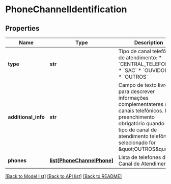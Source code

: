 # PhoneChannelIdentification

## Properties
Name | Type | Description | Notes
------------ | ------------- | ------------- | -------------
**type** | **str** |  Tipo de canal telefônico de atendimento:  * &#x60;CENTRAL_TELEFONICA&#x60;  * &#x60;SAC&#x60;  * &#x60;OUVIDORIA&#x60;  * &#x60;OUTROS&#x60; | 
**additional_info** | **str** | Campo de texto livre para descrever informações complementateres sobre canais telefônicos. De preenchimento obrigatório quando o tipo de canal de atendimento telefônico selecionado for \&quot;OUTROS\&quot; | [optional] 
**phones** | [**list[PhoneChannelPhone]**](PhoneChannelPhone.md) | Lista de telefones do Canal de Atendimento | [optional] 

[[Back to Model list]](../README.md#documentation-for-models) [[Back to API list]](../README.md#documentation-for-api-endpoints) [[Back to README]](../README.md)

